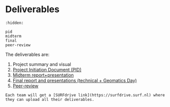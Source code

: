 
# Deliverables

```{toctree}
:hidden:

pid
midterm
final
peer-review
```

The deliverables are:

1. Project summary and visual
1. [Project Initiation Document (PID)](./pid.md)
1. [Midterm report+presentation](./midterm.md)
1. [Final report and presentations (technical + Geomatics Day)](./final.md)
1. [Peer-review](./peer-review.md)


```{note}
Each team will get a [SURFdrive link](https://surfdrive.surf.nl) where they can upload all their deliverables.
```
